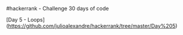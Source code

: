 #hackerrank - Challenge 30 days of code

[Day 5 - Loops] (https://github.com/julioalexandre/hackerrank/tree/master/Day%205)